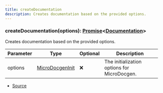 ```yaml
---
title: createDocumentation
description: Creates documentation based on the provided options.
---
```



### createDocumentation(options): [Promise](https://developer.mozilla.org/en-US/docs/Web/JavaScript/Reference/Global_Objects/Promise)\<[Documentation](/docs/markdown/types/Documentation.md)>

Creates documentation based on the provided options.



| Parameter | Type | Optional | Description |
| ----------- | ----------- | ----------- | ----------- |
| options | [MicroDocgenInit](/docs/markdown/types/MicroDocgenInit.md) | ❌ | The initialization options for MicroDocgen. |


- [Source](https://github.com/neplextech/micro-docgen/blob/371ee6a0b1da9f772b4a8da6879190804ab8453b/src/documentation.ts#L111)